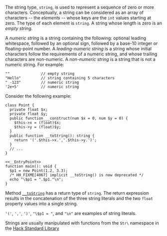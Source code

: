 The string type, `string`, is used to represent a sequence of zero or more characters. Conceptually, a string can be considered as an array of
characters -- the *elements* -- whose keys are the `int` values starting at zero. The type of each element is `string`. A string whose length is zero
is an *empty string*.

A *numeric string* is a string containing the following: optional leading whitespace, followed by an optional sign, followed by a base-10 integer
or floating-point number. A *leading-numeric string* is a string whose initial characters follow the requirements of a numeric string, and whose
trailing characters are non-numeric. A *non-numeric string* is a string that is not a numeric string. For example:

```Hack
""              // empty string
"Hello"         // string containing 5 characters
" -123"         // numeric string
'2e+5'          // numeric string
```

Consider the following example:

```__toString.hack
class Point {
  private float $x;
  private float $y;
  public function __construct(num $x = 0, num $y = 0) {
    $this->x = (float)$x;
    $this->y = (float)$y;
  }
  public function __toString(): string {
    return '('.$this->x.','.$this->y.')';
  }
  // ...
}

<<__EntryPoint>>
function main(): void {
  $p1 = new Point(1.2, 3.3);
  /* HH_FIXME[4067] implicit __toString() is now deprecated */
  echo "\$p1 = ".$p1."\n";
}
```

Method [`__toString`](../classes/methods-with-predefined-semantics.md#method-__toString) has a return type of `string`. The return expression results in
the concatenation of the three string literals and the two `float` property values into a single string.

`'('`, `','`, `')'`, `"\$p1 = "`, and `"\n"` are examples of string literals.

Strings are usually manipulated with functions from the `Str\` namespace in the [Hack Standard Library](/hsl/reference/)
